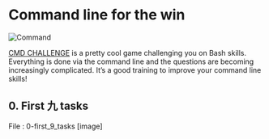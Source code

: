 # Command line for the win

![Command][]

[CMD CHALLENGE] is a pretty cool game challenging you on Bash skills. Everything is done via the command line and the questions are becoming increasingly complicated. It’s a good training to improve your command line skills!

## 0. First 九 tasks
File : 0-first_9_tasks
[image]













[command]: https://s3.amazonaws.com/intranet-projects-files/holbertonschool-sysadmin_devops/324/06AChAO.png
[CMD CHALLENGE]: https://cmdchallenge.com/

